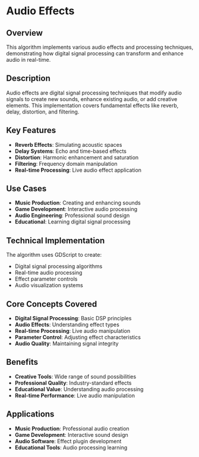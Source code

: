# Audio Effects

## Overview
This algorithm implements various audio effects and processing techniques, demonstrating how digital signal processing can transform and enhance audio in real-time.

## Description
Audio effects are digital signal processing techniques that modify audio signals to create new sounds, enhance existing audio, or add creative elements. This implementation covers fundamental effects like reverb, delay, distortion, and filtering.

## Key Features
- **Reverb Effects**: Simulating acoustic spaces
- **Delay Systems**: Echo and time-based effects
- **Distortion**: Harmonic enhancement and saturation
- **Filtering**: Frequency domain manipulation
- **Real-time Processing**: Live audio effect application

## Use Cases
- **Music Production**: Creating and enhancing sounds
- **Game Development**: Interactive audio processing
- **Audio Engineering**: Professional sound design
- **Educational**: Learning digital signal processing

## Technical Implementation
The algorithm uses GDScript to create:
- Digital signal processing algorithms
- Real-time audio processing
- Effect parameter controls
- Audio visualization systems

## Core Concepts Covered
- **Digital Signal Processing**: Basic DSP principles
- **Audio Effects**: Understanding effect types
- **Real-time Processing**: Live audio manipulation
- **Parameter Control**: Adjusting effect characteristics
- **Audio Quality**: Maintaining signal integrity

## Benefits
- **Creative Tools**: Wide range of sound possibilities
- **Professional Quality**: Industry-standard effects
- **Educational Value**: Understanding audio processing
- **Real-time Performance**: Live audio manipulation

## Applications
- **Music Production**: Professional audio creation
- **Game Development**: Interactive sound design
- **Audio Software**: Effect plugin development
- **Educational Tools**: Audio processing learning
